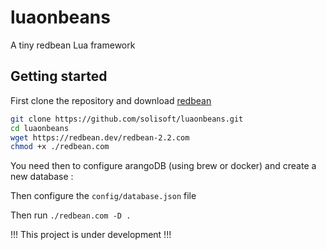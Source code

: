 # luaonbeans

A tiny redbean Lua framework

## Getting started

First clone the repository and download [redbean](https://redbean.dev)

```sh
git clone https://github.com/solisoft/luaonbeans.git
cd luaonbeans
wget https://redbean.dev/redbean-2.2.com
chmod +x ./redbean.com
```

You need then to configure arangoDB (using brew or docker) and create a new database :

Then configure the `config/database.json` file

Then run `./redbean.com -D .`

!!! This project is under development !!!
